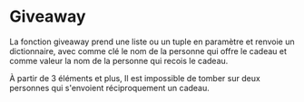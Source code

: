 # Giveaway

La fonction giveaway prend une liste ou un tuple en paramètre et renvoie un dictionnaire,
avec comme clé le nom de la personne qui offre le cadeau et comme valeur la nom de la personne qui recois le cadeau.

À partir de 3 éléments et plus, Il est impossible de tomber sur deux personnes qui s'envoient réciproquement un cadeau.
